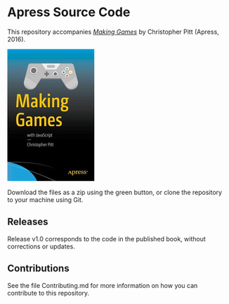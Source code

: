# Apress Source Code

This repository accompanies [*Making Games*](http://www.apress.com/9781484224922) by Christopher Pitt (Apress, 2016).

![Cover image](9781484224922.jpg)

Download the files as a zip using the green button, or clone the repository to your machine using Git.

## Releases

Release v1.0 corresponds to the code in the published book, without corrections or updates.

## Contributions

See the file Contributing.md for more information on how you can contribute to this repository.
